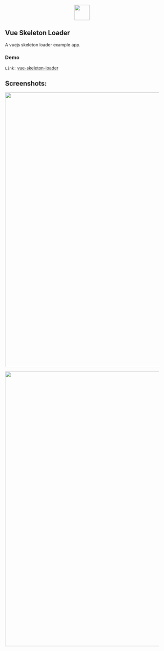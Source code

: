 <p align="center">
    <img src="https://github.com/SusmoySenGupta/readme-contents/blob/main/all-logo/vuejs-logo.png" width="50" hspace="10">
</p>

## Vue Skeleton Loader
A vuejs skeleton loader example app.

### Demo
`Link:` <a href="http://susmoycse.com/vue3/vue-skeleton-loader/" target="_blank">vue-skeleton-loader</a>  

## Screenshots:

<p align="center"><img src="https://github.com/SusmoySenGupta/readme-contents/blob/main/vue-skeleton-loader-images/index-example.PNG" width="900"></p>
<p align="center"><img src="https://github.com/SusmoySenGupta/readme-contents/blob/main/vue-skeleton-loader-images/index-01-example.PNG" width="900"></p>

